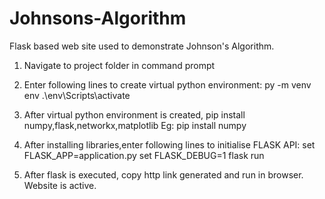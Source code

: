 # Johnsons-Algorithm

Flask based web site used to demonstrate Johnson's Algorithm.

1) Navigate to project folder in command prompt

2) Enter following lines to create virtual python environment:
	py -m venv env
	.\env\Scripts\activate

3) After virtual python environment is created, pip install numpy,flask,networkx,matplotlib
  Eg: pip install numpy

4) After installing libraries,enter following lines to initialise FLASK API:
	set FLASK_APP=application.py
	set FLASK_DEBUG=1
	flask run

5) After flask is executed, copy http link generated and run in browser. Website is active.
